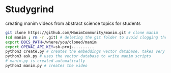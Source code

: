 # Studygrind
creating manim videos from abstract science topics for students

```bash
git clone https://github.com/ManimCommunity/manim.git # clone manim
(cd manim ; rm -r .git) # deleting the git folder to avoid clogging the embedding api with copies of all files
export DOCS_PATH=/where/you/cloned/manim
export OPENAI_API_KEY=sk-proj-......... 
python3 create.py # creates the embeddings vector database, takes very long, costs around 10cts
python3 ask.py # uses the vector database to write manim scripts
# manim.py is created automatically
python3 manim.py # creates the video
```